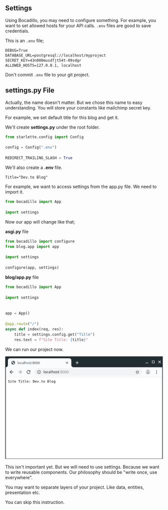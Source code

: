 ## Settings

Using Bocadillo, you may need to configure something. For example, you want to set allowed hosts for your API calls. `.env` files are good to save credentials.

This is an `.env` file;

```dotenv
DEBUG=True
DATABASE_URL=postgresql://localhost/myproject
SECRET_KEY=43n080musdfjt54t-09sdgr
ALLOWED_HOSTS=127.0.0.1, localhost
```

Don't commit `.env` file to your git project.

## settings.py File

Actually, the name doesn't matter. But we chose this name to easy understanding. You will store your constants like mailchimp secret key.

For example, we set default title for this blog and get it.

We'll create **settings.py** under the root folder.

```python
from starlette.config import Config

config = Config(".env")

REDIRECT_TRAILING_SLASH = True
```

We'll also create a **.env** file.

```dotenv
Title="Dev.to Blog"
```

For example, we want to access settings from the app.py file. We need to import it.

```python
from bocadillo import App

import settings
```

Now our app will change like that;

**asgi.py** file

```python
from bocadillo import configure
from blog.app import app

import settings

configure(app, settings)
```

**blog/app.py** file

```python
from bocadillo import App

import settings


app = App()

@app.route("/")
async def index(req, res):
    title = settings.config.get("Title")
    res.text = f"Site Title: {title}"
```

We can run our project now.

![./images/settings.png](./images/settings.png)

This isn't important yet. But we will need to use settings. Because we want to write reusable components. Our philosophy should be "write once, use everywhere".

You may want to separate layers of your project. Like data, entities, presentation etc.

You can skip this instruction.

